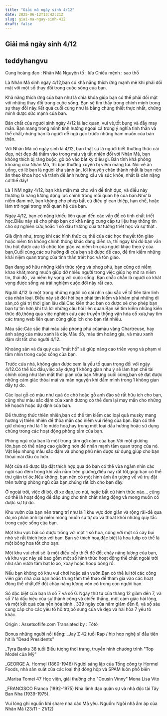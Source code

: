 ```yaml
---
title: "Giải mã ngày sinh 4/12"
date: 2025-06-12T13:42:21Z
slug: giai-ma-ngay-sinh-412
draft: false
---
```


## Giải mã ngày sinh 4/12

## teddyhangvu

Cung hoàng đạo : Nhân Mã
Nguyên tố : lửa
Chiếu mệnh : sao thổ

Là Nhân Mã sinh ngày 4/12,bạn có khả năng thích ứng mạnh mẽ khi phải đối mặt với một số thay đổi trong cuộc sống của bạn.

Khả năng thích ứng của bạn như là chìa khóa giúp bạn có thể phải đối mặt với những thay đổi trong cuộc sống. Bạn sẽ tìm thấy trong chính mình trong sự thay đổi này.Kết quả cuối cùng như là bằng chứng thiết thực nhất, chứng minh được sức mạnh của bạn.

Bản chất của người sinh ngày 4/12 là lạc quan, vui vẻ,tốt bụng và đầy may mắn. Bạn mang trong mình tính hướng ngoại cả trong ý nghĩa tinh thần và thể chất,nhưng bạn là người dễ ngã gục trước những ham muốn của bản thân.

Với Nhân Mã có ngày sinh là 4/12, bạn thật sự là người biết thưởng thức cái đẹp, nét đẹp đã thấm vào trong máu và tất nhiên đối với Nhân Mã, bạn không thích bị ràng buộc, gò bó vào bất kỳ điều gì. Bản tính khá phóng khoáng của Nhân Mã, thì bạn thường xuyên bị viêm màng túi. Nói về ăn uống, có lẽ bạn là người khá sành ăn, lời khuyên chân thành nhất là bạn nên ăn theo khoa học và tránh để ảnh hưởng xấu về sức khỏe, nhất là cân nặng cơ thể đấy!

Là 1 NM ngày 4/12, bạn khá mặn mà cho vấn đề tình dục, và điều này thường là năng lượng động lực chính trong mối quan hệ của bạn.Như là niềm đam mê, bạn không cho phép bất cứ điều gì can thiệp, hạn chế, hoặc làm trở ngại trong mối quan hệ của bạn.

Ngày 4/12, bạn có năng khiếu liên quan đến các vấn đề có tính chất triết học.Điều này sẽ cho phép bạn có khả năng cung cấp tư liệu hay thông tin cho sự nghiên cứu,hoặc 1 số đấu trường của tư tưởng triết học và sự thật .

Giả định như, trong khi các hình thức cụ thể của các học thuyết tôn giáo hoặc niềm tin không chính thống khác đang diễn ra, thì ngay khi đó bạn vẫn thu hút được các tổ chức tôn giáo và niềm tin của người khác theo ý của bạn,Cuối cùng,các xu hướng đi của bạn sẽ được đề cao, để tìm kiếm những khái niệm quan trọng của tinh thần triết học và tôn giáo.

Bạn đang sở hữu những kiến thức rộng và phog phú, bạn cũng có niềm khao khát,mong muốn giúp đỡ nhiều người trong việc giúp họ mở ra niềm tin, thái độ , và niềm hy vọng với cuộc sống. Bạn chắc chắn là người có khát vọng được sống và trải nghiệm cuộc đời này rất cao.

Người 4/12 là một trong những người có cái nhìn sâu sắc về tổ tiên tâm linh của nhân loại. Điều này sẽ đòi hỏi bạn phải tìm kiếm và khám phá những di sản,có giá trị thời gian lâu dài.Các kiến thức bạn có được sẽ cho phép bạn bạn tự tin hơn,khi trả lời những câu hỏi liên quan.Bạn sẽ tìm kiếm những kiến thức đó,thông qua việc nghiên cứu các truyền thống văn hóa cổ xưa,hay tìm các trang web liên quan cũng giúp ích cho bạn rất nhiều.

Màu sắc:Các sắc thái màu sắc phong phú củamàu vàng Chartreuse, hay ánh sáng của màu xanh lá cây.Màu đỏ, màu tím hoàng gia, và màu xanh đậm rất tốt cho người 4/12.

Khoáng sản và đá quý của "mắt hổ" sẽ giúp nâng cao triển vọng và phạm vi tầm nhìn trong cuộc sống của bạn.

Trước cửa nhà, không gian được xem là yếu tố quan trọng đối với ngày 4/12.Có thể lúc đầu,việc xây dựng 1 không gian như ý sẽ làm hạn chế tài chính cũng như làm mất thời gian của bạn.Nhưng cuối cùng,bạn sẽ đạt được những cảm giác thỏai mái và mãn nguyện khi đắm mình trong 1 không gian đầy tự do.

Các lọai gỗ có màu như quả óc chó hoặc gỗ anh đào sẽ rất hữu ích cho bạn, cũng như màu sắc đậm của xanh dương có thể đem lại may mắn cho những kế họach hoặc dự định của bạn.

Để thưởng thức thiên nhiên,bạn có thể tìm kiếm các loại quả musky mang hương vị thiên nhiên để thỏa mãn các niềm vui riêng của bạn. Bạn có thể giữ chúng như là 1 lọ nước hoa,hay trong một loại dầu hương hoặc sử dụng chúng trong các hoạt động phòng tắm của bạn.

Phòng ngủ của bạn là một trung tâm gợi cảm của bạn.Với một giường lớn,bạn có thể nâng cao giường hơn để nhấn mạnh tầm quan trọng của nó. Vật liệu nhung màu sắc đậm và phong phú nên được sử dụng,giúp cho bạn thỏai mái đầu óc hơn.

Một cửa sổ được lắp đặt thích hợp,qua đó bạn có thể vừa ngắm nhìn các ngôi sao đêm trong khi vẫn nằm trên giường,điều này rất tốt,giúp bạn có thể thư giãn trí óc.Nếu không, bạn nên có một hình ảnh ấn tượng về vũ trụ đặt trên tường phòng ngủ của bạn,chúng rất ích cho bạn đấy.

Ở ngoài trời, việc đi bộ, đi xe đạp,leo núi, hoặc bất cứ hình thức nào... cũng có thể là hoạt động để đáp ứng cho tính chất năng động và mong muốn có được sự tự do.

Khu vườn của bạn nên trang trí như là 1 khu vực đơn giản và rộng rãi-để qua đó,nó phản ánh lại niềm mong muốn sự tự do và thóat khỏi những quy tắc trong cuộc sống của bạn.

Một khu vực bãi cỏ được trồng với một 1 số hoa, cộng với một số cây bụi nhỏ sẽ rất thích hợp với bạn. Bạn sẽ thích hoa,đặc biệt là hoa tulip có thể là một bông hoa tốt cho bạn.

Một khu vui chơi sẽ là một điều cần thiết để đốt cháy năng lượng của bạn, và khu vực này sẽ bao gồm một số hình thức hoạt động thể chất ngoài trời như sân vườn tấm bạt lò xo, xoay hoặc hoop bóng rổ.

Nếu bạn không có khu vui chơi hoặc sân vườn.Bạn có thể lui tới các công viên gần nhà của bạn hoặc trung tâm thể thao để tham gia vào các hoạt động thể chất,để đốt cháy năng lượng vốn có trong con người bạn.

Số đặc biệt của bạn là số 7 và số 6. Ngày thứ tư của tháng 12 giảm đến 7, và số 7 là dấu hiệu của sự thành công và chiến thắng, một cảm giác hài lòng, và một kết quà của nền hòa bình , 339 ngày của năm giảm đến 6, và số sáu cung cấp cho các yếu tố hỗ trợ,bổ sung của vẻ đẹp và hài hòa 7 yếu tố khác.

Origin : Assetsoflife.com
Translated by : Tôtô

Bonus những người nổi tiếng:
_Jay Z 42 tuổi
Rap / hip hop nghệ sĩ đầu tiên hit là "Dead Presidents"

_Tyra Banks 38 tuổi
Biểu tượng thời trang, truyền hình chương trình "Top Model của Mỹ"

_GEORGE A. Hormel (1860-1946)
Người sáng lập của Tổng công ty Hormel Foods, nhà sản xuất của các loại thịt đóng hộp và SPAM luôn phổ biến

_Marisa Tomei 47
Học viện, giải thưởng cho "Cousin Vinny" Mona Lisa Vito

_FRANCISCO Franco (1892-1975)
Nhà lãnh đạo quân sự và nhà độc tài Tây Ban Nha (1939-1975).

Vui lòng ghi nguồn khi share nha các Mã yêu.
Nguồn: Ngôi nhà ấm áp của Nhân Mã (23/11 - 21/12)